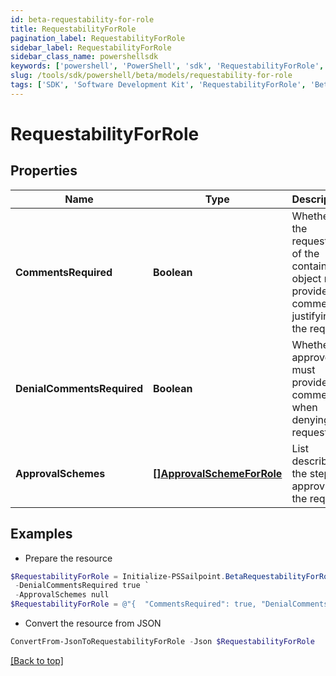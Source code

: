 ```yaml
---
id: beta-requestability-for-role
title: RequestabilityForRole
pagination_label: RequestabilityForRole
sidebar_label: RequestabilityForRole
sidebar_class_name: powershellsdk
keywords: ['powershell', 'PowerShell', 'sdk', 'RequestabilityForRole', 'BetaRequestabilityForRole'] 
slug: /tools/sdk/powershell/beta/models/requestability-for-role
tags: ['SDK', 'Software Development Kit', 'RequestabilityForRole', 'BetaRequestabilityForRole']
---
```



# RequestabilityForRole

## Properties

Name | Type | Description | Notes
------------ | ------------- | ------------- | -------------
**CommentsRequired** | **Boolean** | Whether the requester of the containing object must provide comments justifying the request | [optional] [default to $false]
**DenialCommentsRequired** | **Boolean** | Whether an approver must provide comments when denying the request | [optional] [default to $false]
**ApprovalSchemes** | [**[]ApprovalSchemeForRole**](approval-scheme-for-role) | List describing the steps in approving the request | [optional] 

## Examples

- Prepare the resource
```powershell
$RequestabilityForRole = Initialize-PSSailpoint.BetaRequestabilityForRole  -CommentsRequired true `
 -DenialCommentsRequired true `
 -ApprovalSchemes null
$RequestabilityForRole = @"{  "CommentsRequired": true, "DenialCommentsRequired": true, "ApprovalSchemes": null }"@
```

- Convert the resource from JSON
```powershell
ConvertFrom-JsonToRequestabilityForRole -Json $RequestabilityForRole
```


[[Back to top]](#) 

